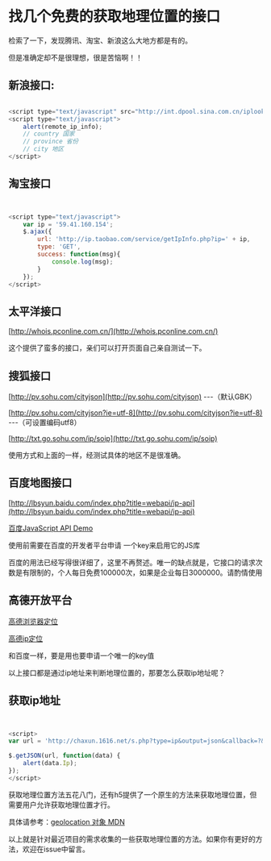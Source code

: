 找几个免费的获取地理位置的接口
==========================

检索了一下，发现腾讯、淘宝、新浪这么大地方都是有的。

但是准确定却不是很理想，很是苦恼啊！！

## 新浪接口:

```javascript

<script type="text/javascript" src="http://int.dpool.sina.com.cn/iplookup/iplookup.php?format=js"></script>
<script type="text/javascript">
	alert(remote_ip_info);
	// country 国家
	// province 省份
	// city 地区
</script>


```

## 淘宝接口

```javascript


<script type="text/javascript">
	var ip = '59.41.160.154';
	$.ajax({
		url: 'http://ip.taobao.com/service/getIpInfo.php?ip=' + ip,
		type: 'GET',
		success: function(msg){
			console.log(msg);
		}
	});
</script>


```

## 太平洋接口

[http://whois.pconline.com.cn/](http://whois.pconline.com.cn/)

这个提供了蛮多的接口，亲们可以打开页面自己亲自测试一下。

## 搜狐接口

[http://pv.sohu.com/cityjson](http://pv.sohu.com/cityjson) ---（默认GBK）

[http://pv.sohu.com/cityjson?ie=utf-8](http://pv.sohu.com/cityjson?ie=utf-8) ---（可设置编码utf8）

[http://txt.go.sohu.com/ip/soip](http://txt.go.sohu.com/ip/soip)

使用方式和上面的一样，经测试具体的地区不是很准确。

## 百度地图接口

[http://lbsyun.baidu.com/index.php?title=webapi/ip-api](http://lbsyun.baidu.com/index.php?title=webapi/ip-api)

[百度JavaScript API Demo](http://lbsyun.baidu.com/jsdemo.htm#a1_2)

使用前需要在百度的开发者平台申请 一个key来启用它的JS库

百度的用法已经写得很详细了，这里不再赘述。唯一的缺点就是，它接口的请求次数是有限制的，个人每日免费100000次，如果是企业每日3000000。请酌情使用

## 高德开放平台

[高德浏览器定位](http://lbs.amap.com/api/javascript-api/example/location/browser-location)

[高德ip定位](http://lbs.amap.com/api/javascript-api/example/location/get-city-name-by-ip-location)

和百度一样，要是用也要申请一个唯一的key值

以上接口都是通过ip地址来判断地理位置的，那要怎么获取ip地址呢？

## 获取ip地址

```javascript


<script>
var url = 'http://chaxun.1616.net/s.php?type=ip&output=json&callback=?&_=' + Math.random();

$.getJSON(url, function(data) {
    alert(data.Ip);
});
</script>

```

获取地理位置方法五花八门，还有h5提供了一个原生的方法来获取地理位置，但需要用户允许获取地理位置才行。

具体请参考：[geolocation 对象 MDN](https://developer.mozilla.org/zh-CN/docs/Web/API/Geolocation/Using_geolocation)

以上就是针对最近项目的需求收集的一些获取地理位置的方法。如果你有更好的方法，欢迎在issue中留言。

